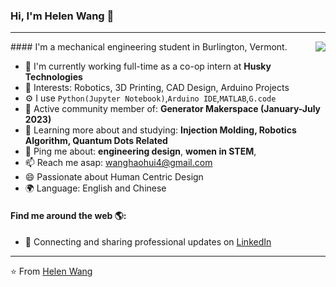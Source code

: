 ### Hi, I'm Helen Wang 👋
---
<img align="right" src="https://github.com/anathayna/anathayna/blob/master/assets/pusheencode.gif"/>
#### I'm a mechanical engineering student in Burlington, Vermont.

- 🏢 I'm currently working full-time as a co-op intern at **Husky Technologies**
- 💜 Interests: Robotics, 3D Printing, CAD Design, Arduino Projects
- ⚙️ I use `Python(Jupyter Notebook)`,`Arduino IDE`,`MATLAB`,`G.code`
- 💅 Active community member of: **Generator Makerspace (January-July 2023)**
- 🌱 Learning more about and studying: **Injection Molding, Robotics Algorithm, Quantum Dots Related**
- 💬 Ping me about: **engineering design**, **women in STEM**, 
- 📫 Reach me asap: wanghaohui4@gmail.com
- 😄 Passionate about Human Centric Design
- 🌍 Language: English and Chinese
#### Find me around the web 🌎:
- 💼 Connecting and sharing professional updates on <a href="https://www.linkedin.com/in/helenwanghh">LinkedIn</a>








---

⭐️ From [Helen Wang](https://github.com/helenwanghh)
